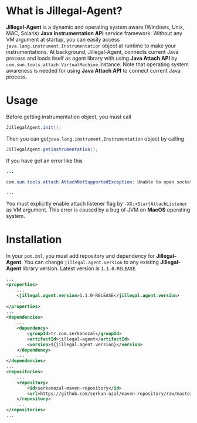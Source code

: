 What is Jillegal-Agent?
==============

**Jillegal-Agent** is a dynamic and operating system aware (Windows, Unix, MAC, Solaris) **Java Instrumentation API** service framework. Without any VM argument at startup, you can easily access `java.lang.instrument.Instrumentation` object at runtime to make your instrumentations. At background, Jillegal-Agent, connects current Java process and loads itself as agent library with using **Java Attach API** by `com.sun.tools.attach.VirtualMachine` instance. Note that operating system awareness is needed for using **Java Attach API** to connect current Java process.

Usage
=======

Before getting instrumentation object, you must call

~~~~~ java
JillegalAgent.init();
~~~~~

Then you can get`java.lang.instrument.Instrumentation` object by calling

~~~~~ java
JillegalAgent.getInstrumentation();
~~~~~

If you have got an error like this

~~~~~ java
...

com.sun.tools.attach.AttachNotSupportedException: Unable to open socket file: target process not responding or HotSpot VM not loaded

...
~~~~~

You must explicitly enable attach listener flag by `-XX:+StartAttachListener` as VM argument.
This error is caused by a bug of JVM on **MacOS** operating system.

Installation
=======

In your `pom.xml`, you must add repository and dependency for **Jillegal-Agent**. 
You can change `jillegal.agent.version` to any existing **Jillegal-Agent** library version.
Latest version is `1.1.0-RELEASE`.

~~~~~ xml
...
<properties>
    ...
    <jillegal.agent.version>1.1.0-RELEASE</jillegal.agent.version>
    ...
</properties>
...
<dependencies>
    ...
	<dependency>
		<groupId>tr.com.serkanozal</groupId>
		<artifactId>jillegal-agent</artifactId>
		<version>${jillegal.agent.version}</version>
	</dependency>
	...
</dependencies>
...
<repositories>
	...
	<repository>
		<id>serkanozal-maven-repository</id>
		<url>https://github.com/serkan-ozal/maven-repository/raw/master/</url>
	</repository>
	...
</repositories>
...
~~~~~
